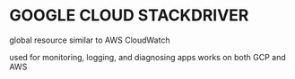 # GOOGLE CLOUD STACKDRIVER
global resource
similar to AWS CloudWatch

used for monitoring, logging, and diagnosing apps
works on both GCP and AWS
